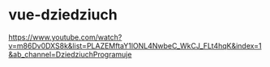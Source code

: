 # vue-dziedziuch

https://www.youtube.com/watch?v=m86Dv0DXS8k&list=PLAZEMftaY1lONL4NwbeC_WkCJ_FLt4hqK&index=1&ab_channel=DziedziuchProgramuje
